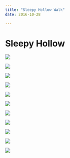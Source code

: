 ```yaml
---
title: "Sleepy Hollow Walk"
date: 2016-10-28

---
```


# Sleepy Hollow

![](/static/images/sleepy-hollow/16.jpg)

![](/static/images/sleepy-hollow/1.jpg)

![](/static/images/sleepy-hollow/3.jpg)

![](/static/images/sleepy-hollow/6.jpg)

![](/static/images/sleepy-hollow/14.jpg)

![](/static/images/sleepy-hollow/2.jpg)

![](/static/images/sleepy-hollow/9.jpg)

![](/static/images/sleepy-hollow/8.jpg)

![](/static/images/sleepy-hollow/15.jpg)

![](/static/images/sleepy-hollow/13.jpg)

![](/static/images/sleepy-hollow/11.jpg)